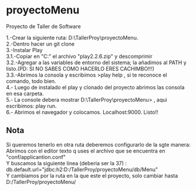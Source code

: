 # proyectoMenu
Proyecto de Taller de Software

<span>1.-Crear la siguiente ruta: D:\TallerProy\proyectoMenu.</span><br>
<span>2.-Dentro hacer un git clone</span><br>
<span>3.-Instalar Play</span><br>
<span>   3.1.-Copiar en "C:" el archivo "play2.2.6.zip" y descomprimir</span><br>
<span>   3.2.-Agregar a las variables de entorno del sistema; la añadimos al PATH y listo.(PD: SI NO SABES COMO HACERLO ERES CACHIMBO!!!)</span><br>
<span>   3.3.-Abrimos la consola y escribimos >play help , si te reconoce el comando, todo bien.<br>
<span>4.- Luego de instalado el play y clonado del proyecto abrimos las consola en esa carpeta. </span><br>
<span>5.- La console debera mostrar D:\TallerProy\proyectoMenu> , aqui escribimos: play run.<br>
<span>6.- Abrimos el navegador y colocamos. Localhost:9000. Listo!!<br>


<h2>Nota</h2>
<span>Si queremos tenerlo en otra ruta deberemos configurarlo de la sgte manera:</span><br>
<span>Abrimos con el editor texto q uses el archivo que se encuentra en "conf/applicantion.conf"</span><br>
<span>Y buscamos la siguiente linea (deberia ser la 37) : db.default.url="jdbc:h2:D:/TallerProy/proyectoMenu/db/Menu"</span><br>
<span>Y cambiamos por la ruta en la que este el proyecto, solo cambiar hasta D:/TallerProy/proyectoMenu/ </span> 


